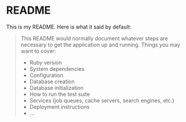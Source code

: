 # README

This is my README. Here is what it said by default:

>This README would normally document whatever steps are necessary to get the
application up and running.
>Things you may want to cover:
>* Ruby version
>* System dependencies
>* Configuration
>* Database creation
>* Database initialization
>* How to run the test suite
>* Services (job queues, cache servers, search engines, etc.)
>* Deployment instructions
>* ...
